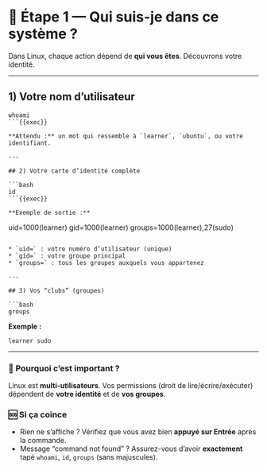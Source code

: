 # 🚀 Étape 1 — Qui suis-je dans ce système ?

Dans Linux, chaque action dépend de **qui vous êtes**. Découvrons votre identité.

---

## 1) Votre nom d’utilisateur

```plain
whoami
```{{exec}}

**Attendu :** un mot qui ressemble à `learner`, `ubuntu`, ou votre identifiant.

---

## 2) Votre carte d’identité complète

```bash
id
```{{exec}}

**Exemple de sortie :**

```
uid=1000(learner) gid=1000(learner) groups=1000(learner),27(sudo)
```

* `uid=` : votre numéro d’utilisateur (unique)
* `gid=` : votre groupe principal
* `groups=` : tous les groupes auxquels vous appartenez

---

## 3) Vos “clubs” (groupes)

```bash
groups
```

**Exemple :**

```
learner sudo
```

---

### 🧠 Pourquoi c’est important ?

Linux est **multi-utilisateurs**. Vos permissions (droit de lire/écrire/exécuter) dépendent de **votre identité** et de **vos groupes**.

### 🆘 Si ça coince

* Rien ne s’affiche ? Vérifiez que vous avez bien **appuyé sur Entrée** après la commande.
* Message “command not found” ? Assurez-vous d’avoir **exactement** tapé `whoami`, `id`, `groups` (sans majuscules).
